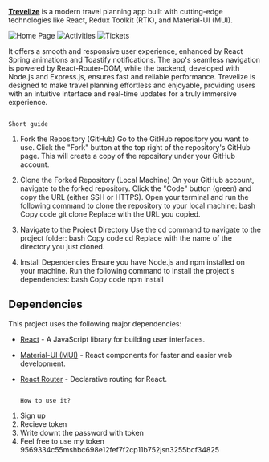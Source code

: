 [**Trevelize**](https://travelize-frontend.onrender.com)
 is a modern travel planning app built with cutting-edge technologies like React, Redux Toolkit (RTK), and Material-UI (MUI).
 
 
 ![Home Page](https://github.com/user-attachments/assets/6817f414-f30c-4575-af24-55e0acea5fa3)
![Activities](https://github.com/user-attachments/assets/c531c622-7a8a-499b-8aad-40f64199c1f4)
![Tickets](https://github.com/user-attachments/assets/bc9e2efb-ab8d-4061-bf51-adc07a19ba02)

 It offers a smooth and responsive user experience, enhanced by React Spring animations and Toastify notifications. The app's seamless navigation is powered by React-Router-DOM, while the backend, developed with Node.js and Express.js, ensures fast and reliable performance. Trevelize is designed to make travel planning effortless and enjoyable, providing users with an intuitive interface and real-time updates for a truly immersive experience.

                                                                                                   Short guide

1. Fork the Repository (GitHub)
Go to the GitHub repository you want to use.
Click the "Fork" button at the top right of the repository's GitHub page. This will create a copy of the repository under your GitHub account.

2. Clone the Forked Repository (Local Machine)
On your GitHub account, navigate to the forked repository.
Click the "Code" button (green) and copy the URL (either SSH or HTTPS).
Open your terminal and run the following command to clone the repository to your local machine:
bash
Copy code
git clone <repository-url>
Replace <repository-url> with the URL you copied.

4. Navigate to the Project Directory
Use the cd command to navigate to the project folder:
bash
Copy code
cd <project-folder>
Replace <project-folder> with the name of the directory you just cloned.

5. Install Dependencies
Ensure you have Node.js and npm installed on your machine.
Run the following command to install the project's dependencies:
bash
Copy code
npm install

## Dependencies

This project uses the following major dependencies:

- [React](https://reactjs.org/) - A JavaScript library for building user interfaces.
- [Material-UI (MUI)](https://mui.com/) - React components for faster and easier web development.
- [React Router](https://reactrouter.com/) - Declarative routing for React.

                                                                                                  How to use it? 
1. Sign up
2. Recieve token
3. Write downt the password with token
4. Feel free to use my token 9569334c55mshbc698e12fef7f2cp11b752jsn3255bcf34825
